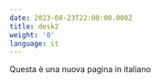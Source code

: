 ```yaml
---
date: 2023-08-23T22:00:00.000Z
title: desk2
weight: '0'
language: it
---
```


Questa è una nuova pagina in italiano
